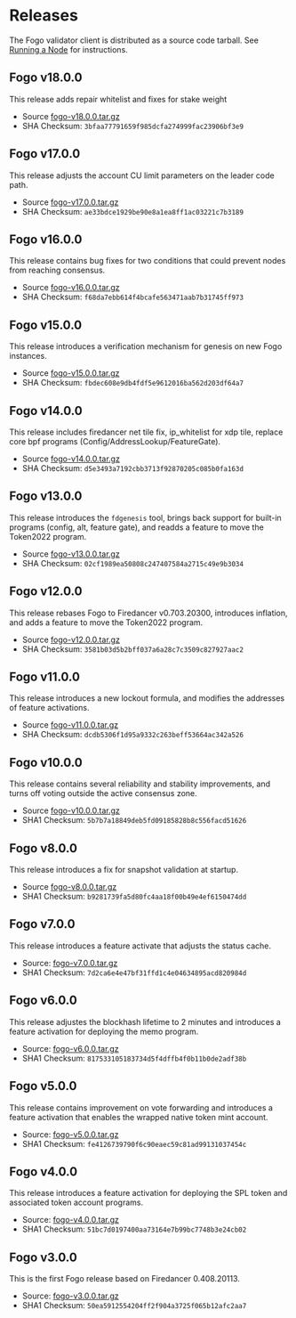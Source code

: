 # Releases

The Fogo validator client is distributed as a source code tarball. See [Running a Node](/user-guides/running-a-node) for instructions.


## Fogo v18.0.0

This release adds repair whitelist and fixes for stake weight

- Source [fogo-v18.0.0.tar.gz](https://static.fogo.io/fogo-v18.0.0.tar.gz)
- SHA Checksum: `3bfaa77791659f985dcfa274999fac23906bf3e9`
  
## Fogo v17.0.0

This release adjusts the account CU limit parameters on the leader code path.

- Source [fogo-v17.0.0.tar.gz](https://static.fogo.io/fogo-v17.0.0.tar.gz)
- SHA Checksum: `ae33bdce1929be90e8a1ea8ff1ac03221c7b3189`

## Fogo v16.0.0

This release contains bug fixes for two conditions that could prevent nodes from reaching consensus.

- Source [fogo-v16.0.0.tar.gz](https://static.fogo.io/fogo-v16.0.0.tar.gz)
- SHA Checksum: `f68da7ebb614f4bcafe563471aab7b31745ff973`

## Fogo v15.0.0

This release introduces a verification mechanism for genesis on new Fogo instances.

- Source [fogo-v15.0.0.tar.gz](https://static.fogo.io/fogo-v15.0.0.tar.gz)
- SHA Checksum: `fbdec608e9db4fdf5e9612016ba562d203df64a7`

## Fogo v14.0.0

This release includes firedancer net tile fix, ip_whitelist for xdp tile, replace core bpf programs (Config/AddressLookup/FeatureGate).

- Source [fogo-v14.0.0.tar.gz](https://static.fogo.io/fogo-v14.0.0.tar.gz)
- SHA Checksum: `d5e3493a7192cbb3713f92870205c085b0fa163d`

## Fogo v13.0.0

This release introduces the `fdgenesis` tool, brings back support for built-in programs (config, alt, feature gate), and readds a feature to move the Token2022 program.

- Source [fogo-v13.0.0.tar.gz](https://static.fogo.io/fogo-v13.0.0.tar.gz)
- SHA Checksum: `02cf1989ea50808c247407584a2715c49e9b3034`

## Fogo v12.0.0

This release rebases Fogo to Firedancer v0.703.20300, introduces inflation, and adds a feature to move the Token2022 program.

- Source [fogo-v12.0.0.tar.gz](https://static.fogo.io/fogo-v12.0.0.tar.gz)
- SHA Checksum: `3581b03d5b2bff037a6a28c7c3509c827927aac2`

## Fogo v11.0.0

This release introduces a new lockout formula, and modifies the addresses of feature activations.

- Source [fogo-v11.0.0.tar.gz](https://static.fogo.io/fogo-v11.0.0.tar.gz)
- SHA Checksum: `dcdb5306f1d95a9332c263beff53664ac342a526`

## Fogo v10.0.0

This release contains several reliability and stability improvements, and turns off voting outside the active consensus zone.

- Source [fogo-v10.0.0.tar.gz](https://static.fogo.io/fogo-v10.0.0.tar.gz)
- SHA1 Checksum: `5b7b7a18849deb5fd09185828b8c556facd51626`

## Fogo v8.0.0

This release introduces a fix for snapshot validation at startup.

- Source [fogo-v8.0.0.tar.gz](https://static.fogo.io/fogo-v8.0.0.tar.gz)
- SHA1 Checksum: `b9281739fa5d80fc4aa18f00b49e4ef6150474dd`

## Fogo v7.0.0

This release introduces a feature activate that adjusts the status cache.

- Source: [fogo-v7.0.0.tar.gz](https://static.fogo.io/fogo-v7.0.0.tar.gz)
- SHA1 Checksum: `7d2ca6e4e47bf31ffd1c4e04634895acd820984d`

## Fogo v6.0.0

This release adjustes the blockhash lifetime to 2 minutes and introduces a feature activation for deploying the memo program.

- Source: [fogo-v6.0.0.tar.gz](https://static.fogo.io/fogo-v6.0.0.tar.gz)
- SHA1 Checksum: `817533105183734d5f4dffb4f0b11b0de2adf38b`

## Fogo v5.0.0

This release contains improvement on vote forwarding and introduces a feature activation that enables the wrapped native token mint account.

- Source: [fogo-v5.0.0.tar.gz](https://static.fogo.io/fogo-v5.0.0.tar.gz)
- SHA1 Checksum: `fe4126739790f6c90eaec59c81ad99131037454c`

## Fogo v4.0.0

This release introduces a feature activation for deploying the SPL token and associated token account programs.

- Source: [fogo-v4.0.0.tar.gz](https://static.fogo.io/fogo-v4.0.0.tar.gz)
- SHA1 Checksum: `51bc7d0197400aa73164e7b99bc7748b3e24cb02`

## Fogo v3.0.0

This is the first Fogo release based on Firedancer 0.408.20113.

- Source: [fogo-v3.0.0.tar.gz](https://static.fogo.io/fogo-v3.0.0.tar.gz)
- SHA1 Checksum: `50ea5912554204ff2f904a3725f065b12afc2aa7`
